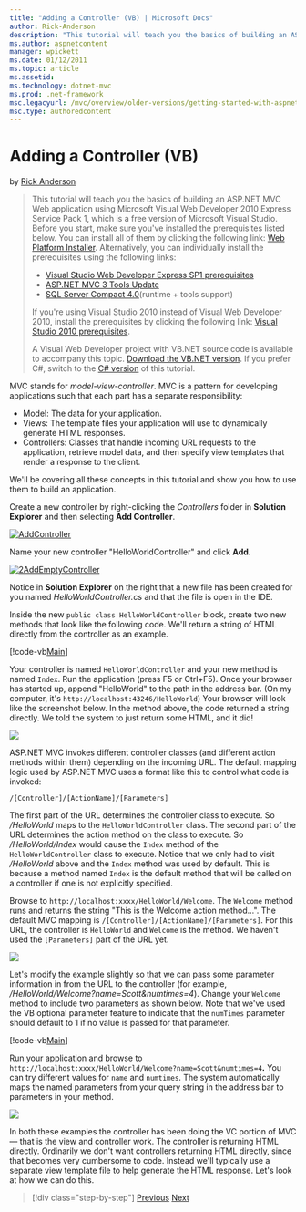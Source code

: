 ```yaml
---
title: "Adding a Controller (VB) | Microsoft Docs"
author: Rick-Anderson
description: "This tutorial will teach you the basics of building an ASP.NET MVC Web application using Microsoft Visual Web Developer 2010 Express Service Pack 1, which is..."
ms.author: aspnetcontent
manager: wpickett
ms.date: 01/12/2011
ms.topic: article
ms.assetid: 
ms.technology: dotnet-mvc
ms.prod: .net-framework
msc.legacyurl: /mvc/overview/older-versions/getting-started-with-aspnet-mvc3/vb/adding-a-controller
msc.type: authoredcontent
---
```

Adding a Controller (VB)
====================
by [Rick Anderson](https://github.com/Rick-Anderson)

> This tutorial will teach you the basics of building an ASP.NET MVC Web application using Microsoft Visual Web Developer 2010 Express Service Pack 1, which is a free version of Microsoft Visual Studio. Before you start, make sure you've installed the prerequisites listed below. You can install all of them by clicking the following link: [Web Platform Installer](https://www.microsoft.com/web/gallery/install.aspx?appid=VWD2010SP1Pack). Alternatively, you can individually install the prerequisites using the following links:
> 
> - [Visual Studio Web Developer Express SP1 prerequisites](https://www.microsoft.com/web/gallery/install.aspx?appid=VWD2010SP1Pack)
> - [ASP.NET MVC 3 Tools Update](https://www.microsoft.com/web/gallery/install.aspx?appsxml=&amp;appid=MVC3)
> - [SQL Server Compact 4.0](https://www.microsoft.com/web/gallery/install.aspx?appid=SQLCE;SQLCEVSTools_4_0)(runtime + tools support)
> 
> If you're using Visual Studio 2010 instead of Visual Web Developer 2010, install the prerequisites by clicking the following link: [Visual Studio 2010 prerequisites](https://www.microsoft.com/web/gallery/install.aspx?appsxml=&amp;appid=VS2010SP1Pack).
> 
> A Visual Web Developer project with VB.NET source code is available to accompany this topic. [Download the VB.NET version](https://code.msdn.microsoft.com/Introduction-to-MVC-3-10d1b098). If you prefer C#, switch to the [C# version](../cs/adding-a-controller.md) of this tutorial.


MVC stands for *model-view-controller*. MVC is a pattern for developing applications such that each part has a separate responsibility:

- Model: The data for your application.
- Views: The template files your application will use to dynamically generate HTML responses.
- Controllers: Classes that handle incoming URL requests to the application, retrieve model data, and then specify view templates that render a response to the client.

We'll be covering all these concepts in this tutorial and show you how to use them to build an application.

Create a new controller by right-clicking the *Controllers* folder in **Solution Explorer** and then selecting **Add Controller**.

[![AddController](adding-a-controller/_static/image2.png "AddController")](adding-a-controller/_static/image1.png)

Name your new controller &quot;HelloWorldController&quot; and click **Add**.

[![2AddEmptyController](adding-a-controller/_static/image4.png "2AddEmptyController")](adding-a-controller/_static/image3.png)

Notice in **Solution Explorer** on the right that a new file has been created for you named *HelloWorldController.cs* and that the file is open in the IDE.

Inside the new `public class HelloWorldController` block, create two new methods that look like the following code. We'll return a string of HTML directly from the controller as an example.

[!code-vb[Main](adding-a-controller/samples/sample1.vb)]

Your controller is named `HelloWorldController` and your new method is named `Index`. Run the application (press F5 or Ctrl+F5). Once your browser has started up, append &quot;HelloWorld&quot; to the path in the address bar. (On my computer, it's `http://localhost:43246/HelloWorld`) Your browser will look like the screenshot below. In the method above, the code returned a string directly. We told the system to just return some HTML, and it did!

![](adding-a-controller/_static/image5.png)

ASP.NET MVC invokes different controller classes (and different action methods within them) depending on the incoming URL. The default mapping logic used by ASP.NET MVC uses a format like this to control what code is invoked:

`/[Controller]/[ActionName]/[Parameters]`

The first part of the URL determines the controller class to execute. So */HelloWorld* maps to the `HelloWorldController` class. The second part of the URL determines the action method on the class to execute. So */HelloWorld/Index* would cause the `Index` method of the `HelloWorldController` class to execute. Notice that we only had to visit */HelloWorld* above and the `Index` method was used by default. This is because a method named `Index` is the default method that will be called on a controller if one is not explicitly specified.

Browse to `http://localhost:xxxx/HelloWorld/Welcome`. The `Welcome` method runs and returns the string &quot;This is the Welcome action method...&quot;. The default MVC mapping is `/[Controller]/[ActionName]/[Parameters]`. For this URL, the controller is `HelloWorld` and `Welcome` is the method. We haven't used the `[Parameters]` part of the URL yet.

![](adding-a-controller/_static/image6.png)

Let's modify the example slightly so that we can pass some parameter information in from the URL to the controller (for example, */HelloWorld/Welcome?name=Scott&amp;numtimes=4*). Change your `Welcome` method to include two parameters as shown below. Note that we've used the VB optional parameter feature to indicate that the `numTimes` parameter should default to 1 if no value is passed for that parameter.

[!code-vb[Main](adding-a-controller/samples/sample2.vb)]

Run your application and browse to `http://localhost:xxxx/HelloWorld/Welcome?name=Scott&numtimes=4`**.** You can try different values for `name` and `numtimes`. The system automatically maps the named parameters from your query string in the address bar to parameters in your method.

![](adding-a-controller/_static/image7.png)

In both these examples the controller has been doing the VC portion of MVC — that is the view and controller work. The controller is returning HTML directly. Ordinarily we don't want controllers returning HTML directly, since that becomes very cumbersome to code. Instead we'll typically use a separate view template file to help generate the HTML response. Let's look at how we can do this.

>[!div class="step-by-step"]
[Previous](intro-to-aspnet-mvc-3.md)
[Next](adding-a-view.md)
